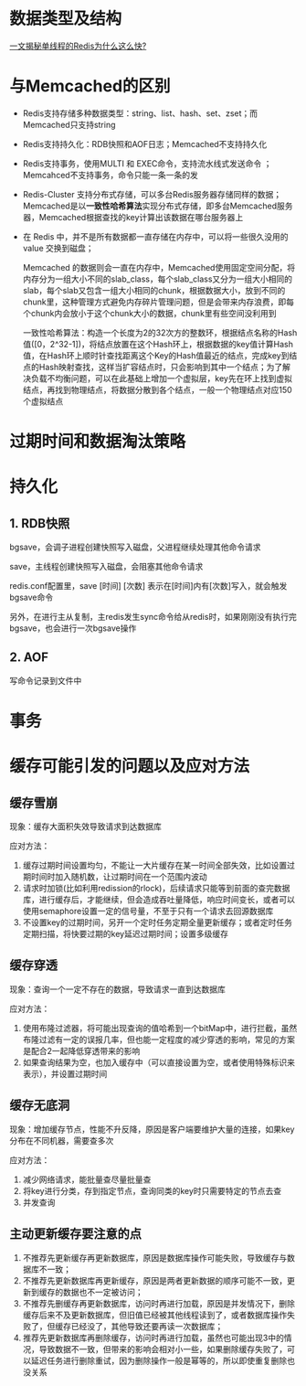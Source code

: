 # 数据类型及结构

[一文揭秘单线程的Redis为什么这么快?](https://zhuanlan.zhihu.com/p/57089960?utm_source=wechat_session&utm_medium=social&utm_oi=632939468966072320)



# 与Memcached的区别

* Redis支持存储多种数据类型：string、list、hash、set、zset；而Memcached只支持string

* Redis支持持久化：RDB快照和AOF日志；Memcached不支持持久化

* Redis支持事务，使用MULTI 和 EXEC命令，支持流水线式发送命令 ；Memcahced不支持事务，命令只能一条一条的发

* Redis-Cluster 支持分布式存储，可以多台Redis服务器存储同样的数据；Memcached是以**一致性哈希算法**实现分布式存储，即多台Memcached服务器，Memcached根据查找的key计算出该数据在哪台服务器上

* 在 Redis 中，并不是所有数据都一直存储在内存中，可以将一些很久没用的 value 交换到磁盘； 

  Memcached 的数据则会一直在内存中，Memcached使用固定空间分配，将内存分为一组大小不同的slab_class，每个slab_class又分为一组大小相同的slab，每个slab又包含一组大小相同的chunk，根据数据大小，放到不同的chunk里，这种管理方式避免内存碎片管理问题，但是会带来内存浪费，即每个chunk内会放小于这个chunk大小的数据，chunk里有些空间没利用到

  一致性哈希算法：构造一个长度为2的32次方的整数环，根据结点名称的Hash值([0，2^32-1])，将结点放置在这个Hash环上，根据数据的key值计算Hash值，在Hash环上顺时针查找距离这个Key的Hash值最近的结点，完成key到结点的Hash映射查找，这样当扩容结点时，只会影响到其中一个结点；为了解决负载不均衡问题，可以在此基础上增加一个虚拟层，key先在环上找到虚拟结点，再找到物理结点，将数据分散到各个结点，一般一个物理结点对应150个虚拟结点

# 过期时间和数据淘汰策略

# 持久化

## 1. RDB快照

bgsave，会调子进程创建快照写入磁盘，父进程继续处理其他命令请求

save，主线程创建快照写入磁盘，会阻塞其他命令请求

redis.conf配置里，save [时间] [次数] 表示在[时间]内有[次数]写入，就会触发bgsave命令

另外，在进行主从复制，主redis发生sync命令给从redis时，如果刚刚没有执行完bgsave，也会进行一次bgsave操作

## 2. AOF

写命令记录到文件中



# 事务



# 缓存可能引发的问题以及应对方法

## 缓存雪崩

现象：缓存大面积失效导致请求到达数据库

应对方法：

1. 缓存过期时间设置均匀，不能让一大片缓存在某一时间全部失效，比如设置过期时间时加入随机数，让过期时间在一个范围内波动
2. 请求时加锁(比如利用redission的rlock)，后续请求只能等到前面的查完数据库，进行缓存后，才能继续，但会造成吞吐量降低，响应时间变长，或者可以使用semaphore设置一定的信号量，不至于只有一个请求去回源数据库
3. 不设置key的过期时间，另开一个定时任务定期全量更新缓存；或者定时任务定期扫描，将快要过期的key延迟过期时间；设置多级缓存

## 缓存穿透

现象：查询一个一定不存在的数据，导致请求一直到达数据库

应对方法：

1. 使用布隆过滤器，将可能出现查询的值哈希到一个bitMap中，进行拦截，虽然布隆过滤有一定的误报几率，但也能一定程度的减少穿透的影响，常见的方案是配合2一起降低穿透带来的影响
2. 如果查询结果为空，也加入缓存中（可以直接设置为空，或者使用特殊标识来表示），并设置过期时间

## 缓存无底洞

现象：增加缓存节点，性能不升反降，原因是客户端要维护大量的连接，如果key分布在不同机器，需要查多次

应对方法：

1. 减少网络请求，能批量查尽量批量查
2. 将key进行分类，存到指定节点，查询同类的key时只需要特定的节点去查
3. 并发查询

## 主动更新缓存要注意的点

1. 不推荐先更新缓存再更新数据库，原因是数据库操作可能失败，导致缓存与数据库不一致；
2. 不推荐先更新数据库再更新缓存，原因是两者更新数据的顺序可能不一致，更新到缓存的数据也不一定被访问；
3. 不推荐先删缓存再更新数据库，访问时再进行加载，原因是并发情况下，删除缓存后来不及更新数据库，但旧值已经被其他线程读到了，或者数据库操作失败了，但缓存已经没了，其他导致还要再读一次数据库；
3. 推荐先更新数据库再删除缓存，访问时再进行加载，虽然也可能出现3中的情况，导致数据不一致，但带来的影响会相对小一些，如果删除缓存失败了，可以延迟任务进行删除重试，因为删除操作一般是幂等的，所以即使重复删除也没关系


